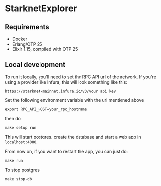 # StarknetExplorer

## Requirements

- Docker
- Erlang/OTP 25
- Elixir 1.15, compiled with OTP 25

## Local development

To run it locally, you'll need to set the RPC API url of the network. If you're using a provider like Infura, this will look something like this:

```
https://starknet-mainnet.infura.io/v3/your_api_key
```

Set the following environment variable with the url mentioned above

```
export RPC_API_HOST=your_rpc_hostname
```

then do

```
make setup run
```

This will start postgres, create the database and start a web app in `localhost:4000`.

From now on, if you want to restart the app, you can just do:
```
make run
```

To stop postgres:
```
make stop-db
```
